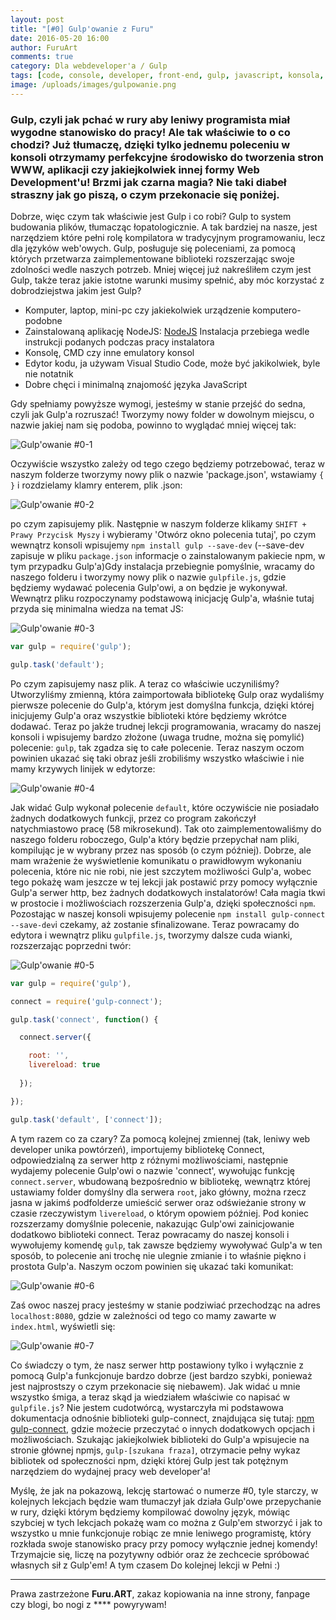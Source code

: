 ```yaml
---
layout: post
title: "[#0] Gulp'owanie z Furu"
date: 2016-05-20 16:00
author: FuruArt
comments: true
category: Dla webdeveloper'a / Gulp
tags: [code, console, developer, front-end, gulp, javascript, konsola, node, npm, pipes]
image: /uploads/images/gulpowanie.png
---
```

### Gulp, czyli jak pchać w rury aby leniwy programista miał wygodne stanowisko do pracy! Ale tak właściwie to o co chodzi? Już tłumaczę, dzięki tylko jednemu poleceniu w konsoli otrzymamy perfekcyjne środowisko do tworzenia stron WWW, aplikacji czy jakiejkolwiek innej formy Web Development'u! Brzmi jak czarna magia? Nie taki diabeł straszny jak go piszą, o czym przekonacie się poniżej.
<!--more-->

Dobrze, więc czym tak właściwie jest Gulp i co robi? Gulp to system budowania plików, tłumacząc łopatologicznie. A tak bardziej na nasze, jest narzędziem które pełni rolę kompilatora w tradycyjnym programowaniu, lecz dla języków web'owych. Gulp, posługuje się poleceniami, za pomocą których przetwarza zaimplementowane biblioteki rozszerzając swoje zdolności wedle naszych potrzeb. Mniej więcej już nakreśliłem czym jest Gulp, także teraz jakie istotne warunki musimy spełnić, aby móc korzystać z dobrodziejstwa jakim jest Gulp?

* Komputer, laptop, mini-pc czy jakiekolwiek urządzenie komputero-podobne
* Zainstalowaną aplikację NodeJS: [NodeJS](https://nodejs.org/en) Instalacja przebiega wedle instrukcji podanych podczas pracy instalatora
* Konsolę, CMD czy inne emulatory konsol
* Edytor kodu, ja używam Visual Studio Code, może być jakikolwiek, byle nie notatnik
* Dobre chęci i minimalną znajomość języka JavaScript

Gdy spełniamy powyższe wymogi, jesteśmy w stanie przejść do sedna, czyli jak Gulp'a rozruszać! Tworzymy nowy folder w dowolnym miejscu, o nazwie jakiej nam się podoba, powinno to wyglądać mniej więcej tak:


![Gulp'owanie #0-1](https://scontent.fwaw3-1.fna.fbcdn.net/v/t1.0-9/13254207_1095100180549709_7017570604691708785_n.png?oh=23ee4ede9b6a1d957c17e6ca541f3618&amp;oe=57CBDDEB)

Oczywiście wszystko zależy od tego czego będziemy potrzebować, teraz w naszym folderze tworzymy nowy plik o nazwie 'package.json', wstawiamy 
``
{ }
``
i rozdzielamy klamry enterem, plik .json:

![Gulp'owanie #0-2](https://scontent.fwaw3-1.fna.fbcdn.net/v/t1.0-9/13265998_1095101533882907_8600345414029257017_n.png?oh=08dfa6c4a500e19e3a2473731b33ad29&amp;oe=5799E1E4)

po czym zapisujemy plik. Następnie w naszym folderze klikamy `SHIFT + Prawy Przycisk Myszy` i wybieramy 'Otwórz okno polecenia tutaj', po czym wewnątrz konsoli wpisujemy `npm install gulp --save-dev` (--save-dev zapisuje w pliku `package.json` informacje o zainstalowanym pakiecie npm, w tym przypadku Gulp'a)Gdy instalacja przebiegnie pomyślnie, wracamy do naszego folderu i tworzymy nowy plik o nazwie `gulpfile.js`, gdzie będziemy wydawać polecenia Gulp'owi, a on będzie je wykonywał. Wewnątrz pliku rozpoczynamy podstawową inicjację Gulp'a, właśnie tutaj przyda się minimalna wiedza na temat JS:

![Gulp'owanie #0-3](https://scontent.fwaw3-1.fna.fbcdn.net/v/t1.0-9/13237759_1095101817216212_1693573295641913201_n.png?oh=5c8a4b324fc391c7552c22d41b26a1fb&amp;oe=57D7C3C6)

```javascript
var gulp = require('gulp');

gulp.task('default');
```

Po czym zapisujemy nasz plik. A teraz co właściwie uczyniliśmy? Utworzyliśmy zmienną, która zaimportowała bibliotekę Gulp oraz wydaliśmy pierwsze polecenie do Gulp'a, którym jest domyślna funkcja, dzięki której inicjujemy Gulp'a oraz wszystkie biblioteki które będziemy wkrótce dodawać. Teraz po jakże trudnej lekcji programowania, wracamy do naszej konsoli i wpisujemy bardzo złożone (uwaga trudne, można się pomylić) polecenie: `gulp`, tak zgadza się to całe polecenie. Teraz naszym oczom powinien ukazać się taki obraz jeśli zrobiliśmy wszystko właściwie i nie mamy krzywych linijek w edytorze:

![Gulp'owanie #0-4](https://scontent.fwaw3-1.fna.fbcdn.net/v/t1.0-9/13221467_1095102290549498_6352568800704621852_n.png?oh=86a814ad6abcda84660c809380d83399&amp;oe=57CA563B)

Jak widać Gulp wykonał polecenie `default`, które oczywiście nie posiadało żadnych dodatkowych funkcji, przez co program zakończył natychmiastowo pracę (58 mikrosekund). Tak oto zaimplementowaliśmy do naszego folderu roboczego, Gulp'a który będzie przepychał nam pliki, kompilując je w wybrany przez nas sposób (o czym później). Dobrze, ale mam wrażenie że wyświetlenie komunikatu o prawidłowym wykonaniu polecenia, które nic nie robi, nie jest szczytem możliwości Gulp'a, wobec tego pokażę wam jeszcze w tej lekcji jak postawić przy pomocy wyłącznie Gulp'a serwer http, bez żadnych dodatkowych instalatorów! Cała magia tkwi w prostocie i możliwościach rozszerzenia Gulp'a, dzięki społeczności `npm`. Pozostając w naszej konsoli wpisujemy polecenie `npm install gulp-connect --save-dev`i czekamy, aż zostanie sfinalizowane. Teraz powracamy do edytora i wewnątrz pliku `gulpfile.js`, tworzymy dalsze cuda wianki, rozszerzając poprzedni twór:

![Gulp'owanie #0-5](https://scontent.fwaw3-1.fna.fbcdn.net/v/t1.0-9/13226950_1095102517216142_1196267638897465579_n.png?oh=a0a1917f6dd2677ad4afb31c6a0037b3&amp;oe=57CA7DCA)

```javascript
var gulp = require('gulp'),

connect = require('gulp-connect');

gulp.task('connect', function() {

  connect.server({

    root: '',
    livereload: true
    
  });

});

gulp.task('default', ['connect']);
```

A tym razem co za czary? Za pomocą kolejnej zmiennej (tak, leniwy web developer unika powtórzeń), importujemy bibliotekę Connect, odpowiedzialną za serwer http z różnymi możliwościami, następnie wydajemy polecenie Gulp'owi o nazwie 'connect', wywołując funkcję `connect.server`, wbudowaną bezpośrednio w bibliotekę, wewnątrz której ustawiamy folder domyślny dla serwera `root`, jako główny, można rzecz jasna w jakimś podfolderze umieścić serwer oraz odświeżanie strony w czasie rzeczywistym `livereload`, o którym opowiem później. Pod koniec rozszerzamy domyślnie polecenie, nakazując Gulp'owi zainicjowanie dodatkowo biblioteki connect. Teraz powracamy do naszej konsoli i wywołujemy komendę `gulp`, tak zawsze będziemy wywoływać Gulp'a w ten sposób, to polecenie ani trochę nie ulegnie zmianie i to właśnie piękno i prostota Gulp'a. Naszym oczom powinien się ukazać taki komunikat:


![Gulp'owanie #0-6](https://scontent.fwaw3-1.fna.fbcdn.net/v/t1.0-9/13260189_1095103173882743_6505485002938883474_n.png?oh=84761ced96f72ea8001c6af0a37816ad&amp;oe=57DBB806)

Zaś owoc naszej pracy jesteśmy w stanie podziwiać przechodząc na adres `localhost:8080`, gdzie w zależności od tego co mamy zawarte w `index.html`, wyświetli się:

![Gulp'owanie #0-7](https://scontent.fwaw3-1.fna.fbcdn.net/v/t1.0-9/13267839_1095103427216051_6199125224400548081_n.png?oh=98f6dabb5df296d2bcbb46af40fb9d55&amp;oe=57DDF4E0)

Co świadczy o tym, że nasz serwer http postawiony tylko i wyłącznie z pomocą Gulp'a funkcjonuje bardzo dobrze (jest bardzo szybki, ponieważ jest najprostszy o czym przekonacie się niebawem). Jak widać u mnie wszystko śmiga, a teraz skąd ja wiedziałem właściwie co napisać w `gulpfile.js`? Nie jestem cudotwórcą, wystarczyła mi podstawowa dokumentacja odnośnie biblioteki gulp-connect, znajdująca się tutaj: [npm gulp-connect](https://www.npmjs.com/package/gulp-connect), gdzie możecie przeczytać o innych dodatkowych opcjach i możliwościach. Szukając jakiejkolwiek biblioteki do Gulp'a wpisujecie na stronie głównej npmjs, `gulp-[szukana fraza]`, otrzymacie pełny wykaz bibliotek od społeczności npm, dzięki której Gulp jest tak potężnym narzędziem do wydajnej pracy web developer'a!

Myślę, że jak na pokazową, lekcję startować o numerze #0, tyle starczy, w kolejnych lekcjach będzie wam tłumaczył jak działa Gulp'owe przepychanie w rury, dzięki którym będziemy kompilować dowolny język, mówiąc szybciej w tych lekcjach pokażę wam co można z Gulp'em stworzyć i jak to wszystko u mnie funkcjonuje robiąc ze mnie leniwego programistę, który rozkłada swoje stanowisko pracy przy pomocy wyłącznie jednej komendy! Trzymajcie się, liczę na pozytywny odbiór oraz że zechcecie spróbować własnych sił z Gulp'em! A tym czasem Do kolejnej lekcji w Pełni :)

---

Prawa zastrzeżone **Furu.ART**, zakaz kopiowania na inne strony, fanpage czy blogi, bo nogi z **** powyrywam!
